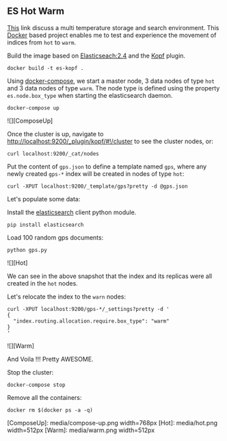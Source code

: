 ## ES Hot Warm

[This](https://www.elastic.co/blog/hot-warm-architecture) link discuss a multi temperature storage and search environment. This [Docker](https://docs.docker.com/) based project enables me to test and experience the movement of indices from `hot` to `warm`.

Build the image based on [Elasticseach:2.4](https://hub.docker.com/_/elasticsearch/) and the [Kopf](https://github.com/lmenezes/elasticsearch-kopf) plugin.

```
docker build -t es-kopf .
```

Using [docker-compose](https://docs.docker.com/compose/), we start a master node, 3 data nodes of type `hot` and 3 data nodes of type `warm`.
The node type is defined using the property `es.node.box_type` when starting the elasticsearch daemon.

```
docker-compose up
```

![][ComposeUp]

Once the cluster is up, navigate to <http://localhost:9200/_plugin/kopf/#!/cluster> to see the cluster nodes, or:

```
curl localhost:9200/_cat/nodes
```

Put the content of `gps.json` to define a template named `gps`, where any newly created `gps-*` index will be created in nodes of type `hot`: 

```
curl -XPUT localhost:9200/_template/gps?pretty -d @gps.json
```

Let's populate some data:

Install the [elasticsearch](https://elasticsearch-py.readthedocs.io/en/master/) client python module.

```
pip install elasticsearch
```

Load 100 random gps documents:

```
python gps.py
```

![][Hot]

We can see in the above snapshot that the index and its replicas were all created in the `hot` nodes.

Let's relocate the index to the `warn` nodes:

```
curl -XPUT localhost:9200/gps-*/_settings?pretty -d '
{
  "index.routing.allocation.require.box_type": "warm"
}
'
```

![][Warm]

And Voila !!! Pretty AWESOME.

Stop the cluster:

```
docker-compose stop
```

Remove all the containers:

```
docker rm $(docker ps -a -q)
```

[ComposeUp]: media/compose-up.png width=768px
[Hot]: media/hot.png width=512px
[Warm]: media/warm.png width=512px
